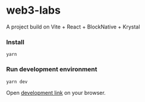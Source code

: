 # web3-labs

A project build on Vite + React + BlockNative + Krystal

### Install

    yarn

### Run development environment

    yarn dev

Open [development link](http://127.0.0.1:5173) on your browser.
